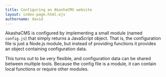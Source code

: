 ```yaml
---
title: Configuring an AkashaCMS website
layout: index-page.html.ejs
authorname: david
---
```


AkashaCMS is configured by implementing a small module (named `config.js`) that simply returns a JavaScript object.  That is, the configuration file is just a Node.js module, but instead of providing functions it provides an object containing configuration data.

This turns out to be very flexible, and configuration data can be shared between multiple tools.  Because the config file is a module, it can contain local functions or require other modules.
